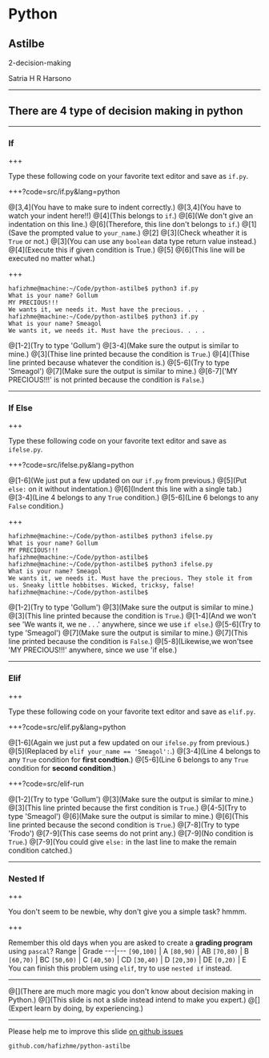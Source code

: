 # Python

## Astilbe

2-decision-making

Satria H R Harsono

---

## There are 4 type of decision making in python

---

### If

+++

Type these following code on your favorite text editor and save as `if.py`.

+++?code=src/if.py&lang=python

@[3,4](You have to make sure to indent correctly.)
@[3,4](You have to watch your indent here!!)
@[4](This belongs to `if`.)
@[6](We don't give an indentation on this line.)
@[6](Therefore, this line don't belongs to `if`.)
@[1](Save the prompted value to `your_name`.)
@[2]
@[3](Check wheather it is `True` or not.)
@[3](You can use any `boolean` data type return value instead.)
@[4](Execute this if given condition is True.)
@[5]
@[6](This line will be executed no matter what.)

+++

```
hafizhme@machine:~/Code/python-astilbe$ python3 if.py 
What is your name? Gollum
MY PRECIOUS!!!
We wants it, we needs it. Must have the precious. . . .
hafizhme@machine:~/Code/python-astilbe$ python3 if.py 
What is your name? Smeagol
We wants it, we needs it. Must have the precious. . . .
```

@[1-2](Try to type 'Gollum')
@[3-4](Make sure the output is similar to mine.)
@[3](Thise line printed because the condition is `True`.)
@[4](Thise line printed because whatever the condition is.)
@[5-6](Try to type 'Smeagol')
@[7](Make sure the output is similar to mine.)
@[6-7]('MY PRECIOUS!!!' is not printed because the condition is `False`.)

---

### If Else

+++

Type these following code on your favorite text editor and save as `ifelse.py`.

+++?code=src/ifelse.py&lang=python

@[1-6](We just put a few updated on our `if.py` from previous.)
@[5](Put `else:` on it without indentation.)
@[6](Indent this line with a single tab.)
@[3-4](Line 4 belongs to any `True` condition.)
@[5-6](Line 6 belongs to any `False` condition.)

+++

```
hafizhme@machine:~/Code/python-astilbe$ python3 ifelse.py
What is your name? Gollum
MY PRECIOUS!!!
hafizhme@machine:~/Code/python-astilbe$ 
hafizhme@machine:~/Code/python-astilbe$ python3 ifelse.py
What is your name? Smeagol
We wants it, we needs it. Must have the precious. They stole it from us. Sneaky little hobbitses. Wicked, tricksy, false!
hafizhme@machine:~/Code/python-astilbe$ 
```

@[1-2](Try to type 'Gollum')
@[3](Make sure the output is similar to mine.)
@[3](This line printed because the condition is `True`.)
@[1-4](And we won't see 'We wants it, we ne . . .' anywhere, since we use `if else`.)
@[5-6](Try to type 'Smeagol')
@[7](Make sure the output is similar to mine.)
@[7](This line printed because the condition is `False`.)
@[5-8](Likewise,we  won'tsee 'MY PRECIOUS!!!' anywhere, since we use 'if else.)

---

### Elif

+++

Type these following code on your favorite text editor and save as `elif.py`.

+++?code=src/elif.py&lang=python

@[1-6](Again we just put a few updated on our `ifelse.py` from previous.)
@[5](Replaced by `elif your_name == 'Smeagol':`.)
@[3-4](Line 4 belongs to any `True` condition for **first condtion**.)
@[5-6](Line 6 belongs to any `True` condition for **second condition**.)

+++?code=src/elif-run

@[1-2](Try to type 'Gollum')
@[3](Make sure the output is similar to mine.)
@[3](This line printed because the first condition is `True`.)
@[4-5](Try to type 'Smeagol')
@[6](Make sure the output is similar to mine.)
@[6](This line printed because the second condition is `True`.)
@[7-8](Try to type 'Frodo')
@[7-9](This case seems do not print any.)
@[7-9](No condition is `True`.)
@[7-9](You could give `else:` in the last line to make the remain condition catched.)

---

### Nested If

+++

You don't seem to be newbie, why don't give you a simple task? hmmm.

+++

Remember this old days when you are asked to create a **grading program** using `pascal`?
Range | Grade
---|---
`[90,100]` | A
`[80,90)` | AB
`[70,80)` | B
`[60,70)` | BC
`[50,60)` | C
`[40,50)` | CD
`[30,40)` | D
`[20,30)` | DE
`[0,20)` | E
You can finish this problem using `elif`, try to use `nested if` instead.

---

@[](There are much more magic you don't know about decision making in Python.)
@[](This slide is not a slide instead intend to make you expert.)
@[](Expert learn by doing, by experiencing.)

---

Please help me to improve this slide [on github issues](https://github.com/hafizhme/python-astilbe/issues)

`github.com/hafizhme/python-astilbe`
